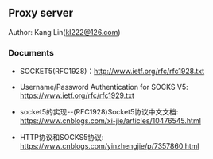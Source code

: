 ## Proxy server

Author: Kang Lin(kl222@126.com)

### Documents

- SOCKET5(RFC1928)：http://www.ietf.org/rfc/rfc1928.txt
- Username/Password Authentication for SOCKS V5: https://www.ietf.org/rfc/rfc1929.txt

- socket5的实现--(RFC1928)Socket5协议中文文档: https://www.cnblogs.com/xi-jie/articles/10476545.html
- HTTP协议和SOCKS5协议: https://www.cnblogs.com/yinzhengjie/p/7357860.html
